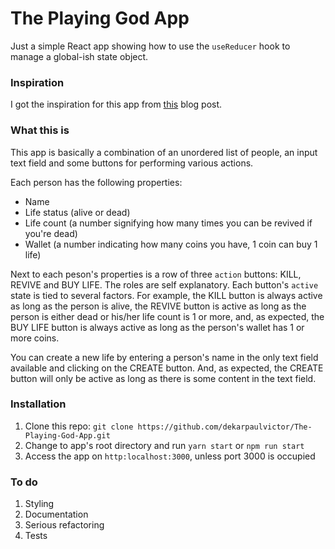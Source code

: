 # The Playing God App

Just a simple React app showing how to use the `useReducer` hook
to manage a global-ish state object.

### Inspiration

I got the inspiration for this app from [this](https://alligator.io/react/usereducer/)
blog post.

### What this is

This app is basically a combination of an unordered list of people, an input text field
and some buttons for performing various actions.

Each person has the following properties:

  - Name
  - Life status (alive or dead)
  - Life count (a number signifying how many times you can be revived if you're
    dead)
  - Wallet (a number indicating how many coins you have, 1 coin can buy 1 life)

Next to each peson's properties is a row of three `action` buttons: KILL,
REVIVE and BUY LIFE. The roles are self explanatory. Each button's `active`
state is tied to several factors. For example, the KILL button is always active
as long as the person is alive, the REVIVE button is active as long as the
person is either dead or his/her life count is 1 or more, and, as expected, the
BUY LIFE button is always active as long as the person's wallet has 1 or more
coins.

You can create a new life by entering a person's name in the only text field
available and clicking on the CREATE button. And, as expected, the CREATE
button will only be active as long as there is some content in the text field.

### Installation

1. Clone this repo: `git clone https://github.com/dekarpaulvictor/The-Playing-God-App.git`
2. Change to app's root directory and run `yarn start` or `npm run start`
3. Access the app on `http:localhost:3000`, unless port 3000 is occupied

### To do

1. Styling
2. Documentation
3. Serious refactoring
4. Tests
